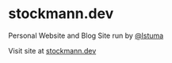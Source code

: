 # stockmann.dev
Personal Website and Blog Site run by [@lstuma](https://github.com/lstuma)

Visit site at [stockmann.dev](https://stockmann.dev)
